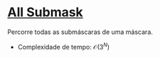# [All Submask](all_submasks.cpp)

<!-- DESCRIPTION -->
Percorre todas as submáscaras de uma máscara.
<!-- DESCRIPTION -->

* Complexidade de tempo: $\mathcal{O}(3^N)$
